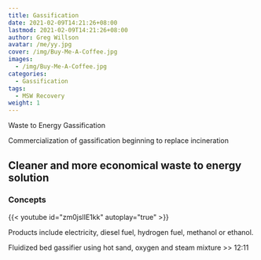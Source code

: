 ```yaml
---
title: Gassification
date: 2021-02-09T14:21:26+08:00
lastmod: 2021-02-09T14:21:26+08:00
author: Greg Willson
avatar: /me/yy.jpg
cover: /img/Buy-Me-A-Coffee.jpg
images:
  - /img/Buy-Me-A-Coffee.jpg
categories:
  - Gassification
tags:
  - MSW Recovery
weight: 1
---
```


Waste to Energy Gassification 

Commercialization of gassification beginning to replace incineration

<!--more-->

## Cleaner and more economical waste to energy solution

### Concepts

{{< youtube id="zm0jslIE1kk" autoplay="true" >}}

Products include electricity, diesel fuel, hydrogen fuel, methanol or ethanol.

Fluidized bed gassifier using hot sand, oxygen and steam mixture >> 12:11
